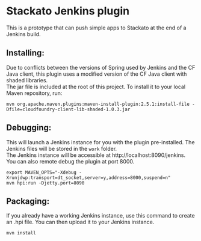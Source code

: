 Stackato Jenkins plugin
=======================

This is a prototype that can push simple apps to Stackato at the end of a Jenkins build.

Installing:
-----------
Due to conflicts between the versions of Spring used by Jenkins and the CF Java client, this plugin uses a modified version of the CF Java client with shaded libraries.  
The jar file is included at the root of this project. To install it to your local Maven repository, run:

```
mvn org.apache.maven.plugins:maven-install-plugin:2.5.1:install-file -Dfile=cloudfoundry-client-lib-shaded-1.0.3.jar
```

Debugging:
----------
This will launch a Jenkins instance for you with the plugin pre-installed. The Jenkins files will be stored in the `work` folder.  
The Jenkins instance will be accessible at http://localhost:8090/jenkins. You can also remote debug the plugin at port 8000.

```
export MAVEN_OPTS="-Xdebug -Xrunjdwp:transport=dt_socket,server=y,address=8000,suspend=n"
mvn hpi:run -Djetty.port=8090
```

Packaging:
----------
If you already have a working Jenkins instance, use this command to create an .hpi file. You can then upload it to your Jenkins instance.

```
mvn install
```
